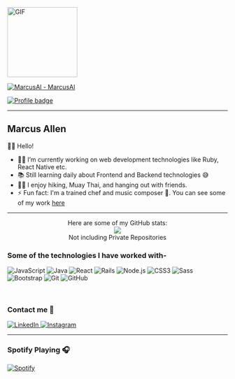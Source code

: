 


<img align="top" alt="GIF" height="160px" src="https://media.giphy.com/media/LjPYqJdZjMl7G/giphy.gif" />

<!-- <img align="right" src="http://estruyf-github.azurewebsites.net/api/VisitorHit?user=Bgstatic&repo=Bgstatic&countColorcountColor&countColor=%237B1E7B"/> -->

<div align="left">

[![MarcusAl - MarcusAl](https://img.shields.io/static/v1?label=MarcusAl&message=Repositories&color=blue&logo=github)](https://github.com/MarcusAl?tab=repositories)
    
[![Profile badge](https://www.codewars.com/users/MarcusAl/badges/large)](https://www.codewars.com/users/MarcusAl)

</div>


---

## Marcus Allen 

👋🏼 Hello! 

- 👨‍💻 I’m currently working on web development technologies like Ruby, React Native etc.
- 📚 Still learning daily about Frontend and Backend technologies 😅
- 💪🏼 I enjoy hiking, Muay Thai, and hanging out with friends.
- ⚡ Fun fact: I'm a trained chef and music composer 🎱. You can see some of my work [here](https://www.youtube.com/channel/UCOJLc_BTPc2Yq8sJxDOCsog)

---

<div align="center">
    Here are some of my GitHub stats:
    <br>
    <img src="https://github-readme-stats.vercel.app/api?username=marcusal&show_icons=true&theme=radical&title_color=37B256&icon_color=37B256&count_private=true&hide_title=true&show_owner=true&hide_border=true&hide=commits,contribs">
    <br>
    Not including Private Repositories
</div>

### Some of the technologies I have worked with-</br>

![JavaScript](https://img.shields.io/badge/-JavaScript-%23F7DF1C?style=flat-square&logo=javascript&logoColor=000000&labelColor=%23F7DF1C&color=%23FFCE5A)
![Java](https://img.shields.io/badge/-Java-%23F7DF1C?style=flat-square&logo=java&logoColor=000000&labelColor=%23F7DF1C&color=%23FFCE5A)
![React](https://img.shields.io/badge/-ReactNative-%23F7DF1C?style=flat-square&logo=react&logoColor=000000&labelColor=%23F7DF1C&color=%23FFCE5A)
![Rails](https://img.shields.io/badge/-Rails-61DAFB?style=flat-square&logo=rails&logoColor=ffffff)
![Node.js](https://img.shields.io/badge/-Node.js-61DAFB?style=flat-square&logo=javascript&logoColor=000000&labelColor=%23F7DF1C&color=%23FFCE5A)
![CSS3](https://img.shields.io/badge/-CSS3-%231572B6?style=flat-square&logo=css3)
![Sass](https://img.shields.io/badge/-Sass-%23CC6699?style=flat-square&logo=sass&logoColor=ffffff)
![Bootstrap](https://img.shields.io/badge/-Bootstrap-563D7C?style=flat-square&logo=Bootstrap)
![Git](https://img.shields.io/badge/-Git-%23F05032?style=flat-square&logo=git&logoColor=%23ffffff)
![GitHub](https://img.shields.io/badge/-GitHub-181717?style=flat-square&logo=github)

<br/>


### Contact me 📝

<a href="https://www.linkedin.com/in/marcusa999/" target="_blank">
    <img  alt="LinkedIn" src="https://i.pinimg.com/originals/de/b4/6f/deb46f02a59e3b3a2aa58fac16290d63.gif" />
</a>
<a href="https://www.instagram.com/marc_grant66/" target="_blank">
    <img  alt="Instagram" src="https://thumbs.gfycat.com/OrnateOrneryFoal-max-1mb.gif" />
</a>

<br />

---

<!-- <img align="right" alt="GIF" height="160px" src="https://media.giphy.com/media/7srpeY4TZMrO8/giphy.gif" /> -->

### Spotify Playing 🎧

[![Spotify](https://novatorem.bgstatic.vercel.app/api/spotify)](https://open.spotify.com/playlist/4pFBftw1v1973rAJ89iKEq)
